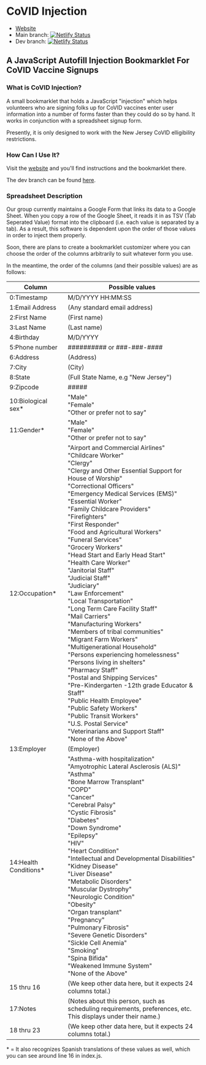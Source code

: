 # CoVID Injection

* [Website](https://covid-injection.netlify.app/)
* Main branch: [![Netlify Status](https://api.netlify.com/api/v1/badges/7447f05c-93a8-44ac-aef3-f20732e86808/deploy-status)](https://app.netlify.com/sites/covid-injection/deploys)
* Dev branch: [![Netlify Status](https://api.netlify.com/api/v1/badges/253e9e6f-a428-4fbd-8ae6-0ddbd39a78c6/deploy-status)](https://app.netlify.com/sites/covid-injection-dev/deploys)

## A JavaScript Autofill Injection Bookmarklet For CoVID Vaccine Signups

### What is CoVID Injection?

A small bookmarklet that holds a JavaScript "injection" which helps volunteers who are signing folks up for CoVID vaccines enter user information into a number of forms faster than they could do so by hand. It works in conjunction with a spreadsheet signup form.

Presently, it is only designed to work with the New Jersey CoVID elligibility restrictions.

### How Can I Use It?

Visit the [website](https://covid-injection.netlify.app/) and you'll find instructions and the bookmarklet there.

The dev branch can be found [here](https://covid-injection-dev.netlify.app/).

### Spreadsheet Description

Our group currently maintains a Google Form that links its data to a Google Sheet. When you copy a row of the Google Sheet, it reads it in as TSV (Tab Seperated Value) format into the clipboard (i.e. each value is separated by a tab). As a result, this software is dependent upon the order of those values in order to inject them properly.

Soon, there are plans to create a bookmarklet customizer where you can choose the order of the columns arbitrarily to suit whatever form you use.

In the meantime, the order of the columns (and their possible values) are as follows:

Column | Possible values
------ | ---------------
0:Timestamp | M/D/YYYY HH:MM:SS
1:Email Address | (Any standard email address)
2:First Name | (First name)
3:Last Name | (Last name)
4:Birthday | M/D/YYYY
5:Phone number | ########## or ###-###-####
6:Address | (Address)
7:City | (City)
8:State | (Full State Name, e.g "New Jersey")
9:Zipcode | #####
10:Biological sex* | "Male" <br> "Female" <br> "Other or prefer not to say"
11:Gender* | "Male" <br> "Female" <br> "Other or prefer not to say"
12:Occupation* | "Airport and Commercial Airlines" <br> "Childcare Worker" <br> "Clergy" <br> "Clergy and Other Essential Support for House of Worship" <br> "Correctional Officers" <br> "Emergency Medical Services (EMS)" <br> "Essential Worker" <br> "Family Childcare Providers" <br> "Firefighters" <br> "First Responder" <br> "Food and Agricultural Workers" <br> "Funeral Services" <br> "Grocery Workers" <br> "Head Start and Early Head Start" <br> "Health Care Worker" <br> "Janitorial Staff" <br> "Judicial Staff" <br> "Judiciary" <br> "Law Enforcement" <br> "Local Transportation" <br> "Long Term Care Facility Staff" <br> "Mail Carriers" <br> "Manufacturing Workers" <br> "Members of tribal communities" <br> "Migrant Farm Workers" <br> "Multigenerational Household" <br> "Persons experiencing homelessness" <br> "Persons living in shelters" <br> "Pharmacy Staff" <br> "Postal and Shipping Services" <br> "Pre-Kindergarten -12th grade Educator & Staff" <br> "Public Health Employee" <br> "Public Safety Workers" <br> "Public Transit Workers" <br> "U.S. Postal Service" <br> "Veterinarians and Support Staff" <br> "None of the Above"
13:Employer | (Employer)
14:Health Conditions* | "Asthma-with hospitalization" <br> "Amyotrophic Lateral Asclerosis (ALS)" <br> "Asthma" <br> "Bone Marrow Transplant" <br> "COPD" <br> "Cancer" <br> "Cerebral Palsy" <br> "Cystic Fibrosis" <br> "Diabetes" <br> "Down Syndrome" <br> "Epilepsy" <br> "HIV" <br> "Heart Condition" <br> "Intellectual and Developmental Disabilities" <br> "Kidney Disease" <br> "Liver Disease" <br> "Metabolic Disorders" <br> "Muscular Dystrophy" <br> "Neurologic Condition" <br> "Obesity" <br> "Organ transplant" <br> "Pregnancy" <br> "Pulmonary Fibrosis" <br> "Severe Genetic Disorders" <br> "Sickle Cell Anemia" <br> "Smoking" <br> "Spina Bifida" <br> "Weakened Immune System" <br> "None of the Above"
15 thru 16 | (We keep other data here, but it expects 24 columns total.)
17:Notes | (Notes about this person, such as scheduling requirements, preferences, etc. This displays under their name.)
18 thru 23 | (We keep other data here, but it expects 24 columns total.)

\* = It also recognizes Spanish translations of these values as well, which you can see around line 16 in index.js.